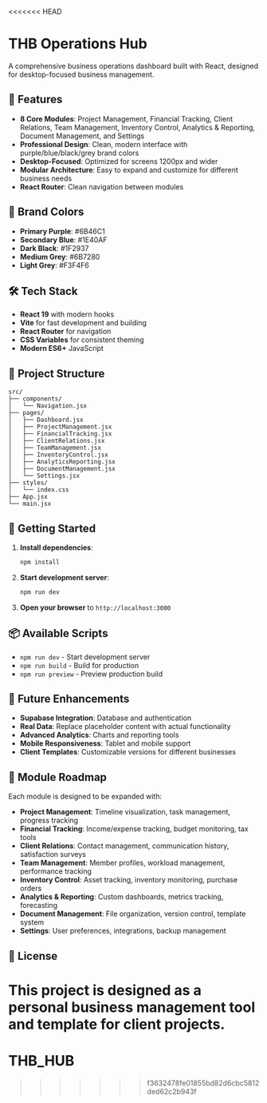 <<<<<<< HEAD
# THB Operations Hub

A comprehensive business operations dashboard built with React, designed for desktop-focused business management.

## 🚀 Features

- **8 Core Modules**: Project Management, Financial Tracking, Client Relations, Team Management, Inventory Control, Analytics & Reporting, Document Management, and Settings
- **Professional Design**: Clean, modern interface with purple/blue/black/grey brand colors
- **Desktop-Focused**: Optimized for screens 1200px and wider
- **Modular Architecture**: Easy to expand and customize for different business needs
- **React Router**: Clean navigation between modules

## 🎨 Brand Colors

- **Primary Purple**: #6B46C1
- **Secondary Blue**: #1E40AF  
- **Dark Black**: #1F2937
- **Medium Grey**: #6B7280
- **Light Grey**: #F3F4F6

## 🛠️ Tech Stack

- **React 19** with modern hooks
- **Vite** for fast development and building
- **React Router** for navigation
- **CSS Variables** for consistent theming
- **Modern ES6+** JavaScript

## 📁 Project Structure

```
src/
├── components/
│   └── Navigation.jsx
├── pages/
│   ├── Dashboard.jsx
│   ├── ProjectManagement.jsx
│   ├── FinancialTracking.jsx
│   ├── ClientRelations.jsx
│   ├── TeamManagement.jsx
│   ├── InventoryControl.jsx
│   ├── AnalyticsReporting.jsx
│   ├── DocumentManagement.jsx
│   └── Settings.jsx
├── styles/
│   └── index.css
├── App.jsx
└── main.jsx
```

## 🚀 Getting Started

1. **Install dependencies**:
   ```bash
   npm install
   ```

2. **Start development server**:
   ```bash
   npm run dev
   ```

3. **Open your browser** to `http://localhost:3000`

## 📦 Available Scripts

- `npm run dev` - Start development server
- `npm run build` - Build for production
- `npm run preview` - Preview production build

## 🔮 Future Enhancements

- **Supabase Integration**: Database and authentication
- **Real Data**: Replace placeholder content with actual functionality
- **Advanced Analytics**: Charts and reporting tools
- **Mobile Responsiveness**: Tablet and mobile support
- **Client Templates**: Customizable versions for different businesses

## 🎯 Module Roadmap

Each module is designed to be expanded with:

- **Project Management**: Timeline visualization, task management, progress tracking
- **Financial Tracking**: Income/expense tracking, budget monitoring, tax tools
- **Client Relations**: Contact management, communication history, satisfaction surveys
- **Team Management**: Member profiles, workload management, performance tracking
- **Inventory Control**: Asset tracking, inventory monitoring, purchase orders
- **Analytics & Reporting**: Custom dashboards, metrics tracking, forecasting
- **Document Management**: File organization, version control, template system
- **Settings**: User preferences, integrations, backup management

## 📝 License

This project is designed as a personal business management tool and template for client projects.
=======
# THB_HUB
>>>>>>> f3632478fe01855bd82d6cbc5812ded62c2b943f
